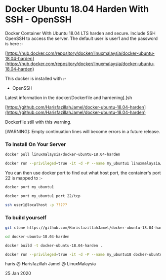 # Docker Ubuntu 18.04 Harden With SSH - OpenSSH

Docker Container With Ubuntu 18.04 LTS harden and secure. Include SSH OpenSSH to access the server. The default user is user1 and the password is here :-

[https://hub.docker.com/repository/docker/linuxmalaysia/docker-ubuntu-18.04-harden](https://hub.docker.com/repository/docker/linuxmalaysia/docker-ubuntu-18.04-harden)

This docker is installed with :-

- OpenSSH

Latest information in the docker/Dockerfile and hardening[.]sh

[https://github.com/HarisfazillahJamel/docker-ubuntu-18.04-harden](https://github.com/HarisfazillahJamel/docker-ubuntu-18.04-harden)

Dockerfile still with this warning.

[WARNING]: Empty continuation lines will become errors in a future release.

### To Install On Your Server
```sh
docker pull linuxmalaysia/docker-ubuntu-18.04-harden
```
```sh
docker run --privileged=true -it -d -P --name my_ubuntu1 linuxmalaysia/docker-ubuntu-18.04-harden
```
You can then use docker port to find out what host port, the container's port 22 is mapped to :-

```sh
docker port my_ubuntu1
```

```sh
docker port my_ubuntu1 port 22/tcp
```

```sh
ssh user1@localhost -p ?????
```
### To build yourself
```sh
git clone https://github.com/HarisfazillahJamel/docker-ubuntu-18.04-harden.git
```
```sh
cd docker-ubuntu-18.04-harden
```
```sh
docker build -t docker-ubuntu-18.04-harden .
```
```sh
docker run --privileged=true -it -d -P --name my_ubuntu18 docker-ubuntu-18.04-harden
```
haris @ Harisfazillah Jamel @ LinuxMalaysia

25 Jan 2020
